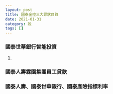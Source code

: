 ```yaml
---
layout: post
title: 國泰金控三大罪狀目錄
date: 2021-01-31
category: 說
tags: []
---
```


### 國泰世華銀行智能投資

1. <a></a>

### 國泰人壽霖園集團員工貸款

### 國泰人壽、國泰世華銀行、國泰產險指標利率
